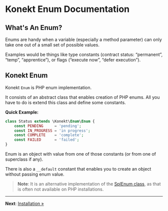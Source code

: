 # Konekt Enum Documentation

## What's An Enum?

Enums are handy when a variable (especially a method parameter) can only take one out of a small set of possible values.

Examples would be things like type constants (contract status: “permanent”, “temp”, “apprentice”), or flags (“execute now”, “defer execution”).

## Konekt Enum

Konekt `Enum` is PHP enum implementation.

It consists of an abstract class that enables creation of PHP enums. All you have to do is extend this class and define some constants.

**Quick Example:**

```php
class Status extends \Konekt\Enum\Enum {
    const PENDING     = 'pending';
    const IN_PROGRESS = 'in progress';
    const COMPLETE    = 'complete';
    const FAILED      = 'failed';
}
```

Enum is an object with value from one of those constants (or from one of superclass if any).

There is also a `__default` constant that enables you to create an object without passing enum value.

> **Note**: It is an alternative implementation of the [SplEnum class](http://php.net/manual/en/class.splenum.php), as that is often not available on PHP installations.

---

**Next**: [Installation &raquo;](installation.md)


